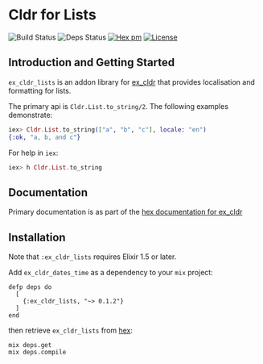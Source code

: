 # Cldr for Lists
![Build Status](http://sweatbox.noexpectations.com.au:8080/buildStatus/icon?job=cldr_lists)
![Deps Status](https://beta.hexfaktor.org/badge/all/github/kipcole9/cldr_lists.svg)
[![Hex pm](http://img.shields.io/hexpm/v/ex_cldr_lists.svg?style=flat)](https://hex.pm/packages/ex_cldr_lists)
[![License](https://img.shields.io/badge/license-Apache%202-blue.svg)](https://github.com/kipcole9/cldr_lists/blob/master/LICENSE)

## Introduction and Getting Started

`ex_cldr_lists` is an addon library for [ex_cldr](https://hex.pm/packages/ex_cldr) that provides localisation and formatting for lists.

The primary api is `Cldr.List.to_string/2`.  The following examples demonstrate:

```elixir
iex> Cldr.List.to_string(["a", "b", "c"], locale: "en")
{:ok, "a, b, and c"}
```

For help in `iex`:

```elixir
iex> h Cldr.List.to_string
```

## Documentation

Primary documentation is as part of the [hex documentation for ex_cldr](https://hexdocs.pm/ex_cldr/6_units_formats.html)

## Installation

Note that `:ex_cldr_lists` requires Elixir 1.5 or later.

Add `ex_cldr_dates_time` as a dependency to your `mix` project:

    defp deps do
      [
        {:ex_cldr_lists, "~> 0.1.2"}
      ]
    end

then retrieve `ex_cldr_lists` from [hex](https://hex.pm/packages/ex_cldr_lists):

    mix deps.get
    mix deps.compile

